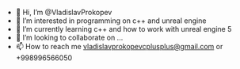 - 👋 Hi, I’m @VladislavProkopev
- 👀 I’m interested in programming on c++ and unreal engine
- 🌱 I’m currently learning c++ and how to work with unreal engine 5
- 💞️ I’m looking to collaborate on ...
- 📫 How to reach me vladislavprokopevcplusplus@gmail.com or +998996566050

<!---
VladislavProkopev/VladislavProkopev is a ✨ special ✨ repository because its `README.md` (this file) appears on your GitHub profile.
You can click the Preview link to take a look at your changes.
--->
